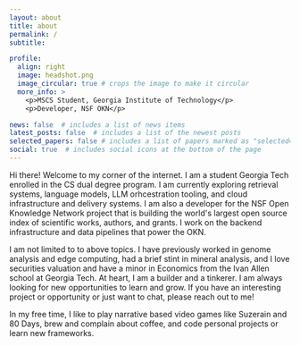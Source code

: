 ```yaml
---
layout: about
title: about
permalink: /
subtitle: 

profile:
  align: right
  image: headshot.png
  image_circular: true # crops the image to make it circular
  more_info: >
    <p>MSCS Student, Georgia Institute of Technology</p>
    <p>Developer, NSF OKN</p>

news: false  # includes a list of news items
latest_posts: false  # includes a list of the newest posts
selected_papers: false # includes a list of papers marked as "selected={true}"
social: true  # includes social icons at the bottom of the page
---
```


Hi there! Welcome to my corner of the internet. I am a student Georgia Tech enrolled in the CS dual degree program. I am currently exploring retrieval systems, language models, LLM orhcestration tooling, and cloud infrastructure and delivery systems. I am also a developer for the NSF Open Knowledge Network project that is building the world's largest open source index of scientific works, authors, and grants. I work on the backend infrastructure and data pipelines that power the OKN.

I am not limited to to above topics. I have previously worked in genome analysis and edge computing, had a brief stint in mineral analysis, and I love securities valuation and have a minor in Economics from the Ivan Allen school at Georgia Tech. At heart, I am a builder and a tinkerer. I am always looking for new opportunities to learn and grow. If you have an interesting project or opportunity or just want to chat, please reach out to me!

In my free time, I like to play narrative based video games like Suzerain and 80 Days, brew and complain about coffee, and code personal projects or learn new frameworks.